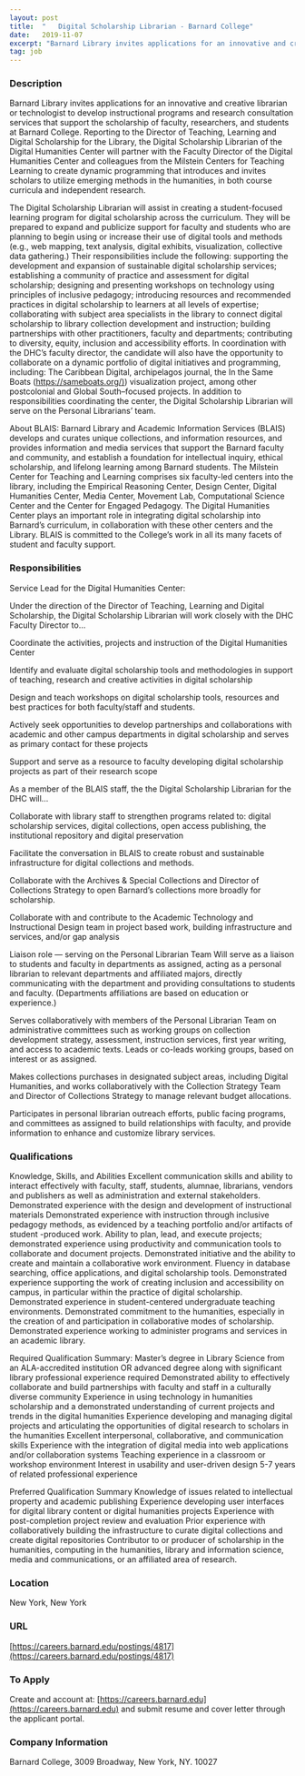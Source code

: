 ```yaml
---
layout: post
title:  "	Digital Scholarship Librarian - Barnard College"
date:   2019-11-07
excerpt: "Barnard Library invites applications for an innovative and creative librarian or technologist to develop instructional programs and research consultation services that support the scholarship of faculty, researchers, and students at Barnard College. Reporting to the Director of Teaching, Learning and Digital Scholarship for the Library, the Digital Scholarship Librarian of..."
tag: job
---
```


### Description   

Barnard Library invites applications for an innovative and creative librarian or technologist to develop instructional programs and research consultation services that support the scholarship of faculty, researchers, and students at Barnard College. Reporting to the Director of Teaching, Learning and Digital Scholarship for the Library, the Digital Scholarship Librarian of the Digital Humanities Center will partner with the Faculty Director of the Digital Humanities Center and colleagues from the Milstein Centers for Teaching Learning to create dynamic programming that introduces and invites scholars to utilize emerging methods in the humanities, in both course curricula and independent research.

The Digital Scholarship Librarian will assist in creating a student-focused learning program for digital scholarship across the curriculum. They will be prepared to expand and publicize support for faculty and students who are planning to begin using or increase their use of digital tools and methods (e.g., web mapping, text analysis, digital exhibits, visualization, collective data gathering.) Their responsibilities include the following: supporting the development and expansion of sustainable digital scholarship services; establishing a community of practice and assessment for digital scholarship; designing and presenting workshops on technology using principles of inclusive pedagogy; introducing resources and recommended practices in digital scholarship to learners at all levels of expertise; collaborating with subject area specialists in the library to connect digital scholarship to library collection development and instruction; building partnerships with other practitioners, faculty and departments; contributing to diversity, equity, inclusion and accessibility efforts. In coordination with the DHC’s faculty director, the candidate will also have the opportunity to collaborate on a dynamic portfolio of digital initiatives and programming, including: The Caribbean Digital, archipelagos journal, the In the Same Boats ([https://sameboats.org/)](https://sameboats.org/)) visualization project, among other postcolonial and Global South–focused projects. In addition to responsibilities coordinating the center, the Digital Scholarship Librarian will serve on the Personal Librarians’ team.

About BLAIS:
Barnard Library and Academic Information Services (BLAIS) develops and curates unique collections, and information resources, and provides information and media services that support the Barnard faculty and community, and establish a foundation for intellectual inquiry, ethical scholarship, and lifelong learning among Barnard students. The Milstein Center for Teaching and Learning comprises six faculty-led centers into the library, including the Empirical Reasoning Center, Design Center, Digital Humanities Center, Media Center, Movement Lab, Computational Science Center and the Center for Engaged Pedagogy. The Digital Humanities Center plays an important role in integrating digital scholarship into Barnard’s curriculum, in collaboration with these other centers and the Library. BLAIS is committed to the College’s work in all its many facets of student and faculty support.


### Responsibilities   

Service Lead for the Digital Humanities Center:

Under the direction of the Director of Teaching, Learning and Digital Scholarship, the Digital Scholarship Librarian will work closely with the DHC Faculty Director to…

Coordinate the activities, projects and instruction of the Digital Humanities Center

Identify and evaluate digital scholarship tools and methodologies in support of teaching, research and creative activities in digital scholarship

Design and teach workshops on digital scholarship tools, resources and best practices for both faculty/staff and students.

Actively seek opportunities to develop partnerships and collaborations with academic and other campus departments in digital scholarship and serves as primary contact for these projects

Support and serve as a resource to faculty developing digital scholarship projects as part of their research scope

As a member of the BLAIS staff, the the Digital Scholarship Librarian for the DHC will…

Collaborate with library staff to strengthen programs related to: digital scholarship services, digital collections, open access publishing, the institutional repository and digital preservation

Facilitate the conversation in BLAIS to create robust and sustainable infrastructure for digital collections and methods.

Collaborate with the Archives & Special Collections and Director of Collections Strategy to open Barnard’s collections more broadly for scholarship.

Collaborate with and contribute to the Academic Technology and Instructional Design team in project based work, building infrastructure and services, and/or gap analysis

Liaison role — serving on the Personal Librarian Team
Will serve as a liaison to students and faculty in departments as assigned, acting as a personal librarian to relevant departments and affiliated majors, directly communicating with the department and providing consultations to students and faculty. (Departments affiliations are based on education or experience.)

Serves collaboratively with members of the Personal Librarian Team on administrative committees such as working groups on collection development strategy, assessment, instruction services, first year writing, and access to academic texts. Leads or co-leads working groups, based on interest or as assigned.

Makes collections purchases in designated subject areas, including Digital Humanities, and works collaboratively with the Collection Strategy Team and Director of Collections Strategy to manage relevant budget allocations.

Participates in personal librarian outreach efforts, public facing programs, and committees as assigned to build relationships with faculty, and provide information to enhance and customize library services.


### Qualifications   

Knowledge, Skills, and Abilities
Excellent communication skills and ability to interact effectively with faculty, staff, students, alumnae, librarians, vendors and publishers as well as administration and external stakeholders.
Demonstrated experience with the design and development of instructional materials
Demonstrated experience with instruction through inclusive pedagogy methods, as evidenced by a teaching portfolio and/or artifacts of student -produced work.
Ability to plan, lead, and execute projects; demonstrated experience using productivity and communication tools to collaborate and document projects.
Demonstrated initiative and the ability to create and maintain a collaborative work environment.
Fluency in database searching, office applications, and digital scholarship tools.
Demonstrated experience supporting the work of creating inclusion and accessibility on campus, in particular within the practice of digital scholarship.
Demonstrated experience in student-centered undergraduate teaching environments.
Demonstrated commitment to the humanities, especially in the creation of and participation in collaborative modes of scholarship.
Demonstrated experience working to administer programs and services in an academic library.

Required Qualification Summary:
Master’s degree in Library Science from an ALA-accredited institution OR advanced degree along with significant library professional experience required
Demonstrated ability to effectively collaborate and build partnerships with faculty and staff in a culturally diverse community
Experience in using technology in humanities scholarship and a demonstrated understanding of current projects and trends in the digital humanities
Experience developing and managing digital projects and articulating the opportunities of digital research to scholars in the humanities
Excellent interpersonal, collaborative, and communication skills
Experience with the integration of digital media into web applications and/or collaboration systems
Teaching experience in a classroom or workshop environment
Interest in usability and user-driven design
5-7 years of related professional experience

Preferred Qualification Summary
Knowledge of issues related to intellectual property and academic publishing
Experience developing user interfaces for digital library content or digital humanities projects
Experience with post-completion project review and evaluation
Prior experience with collaboratively building the infrastructure to curate digital collections and create digital repositories
Contributor to or producer of scholarship in the humanities, computing in the humanities, library and information science, media and communications, or an affiliated area of research.









### Location   

New York, New York


### URL   

[https://careers.barnard.edu/postings/4817](https://careers.barnard.edu/postings/4817)

### To Apply   

Create and account at: [https://careers.barnard.edu](https://careers.barnard.edu) and submit resume and cover letter through the applicant portal. 


### Company Information   

Barnard College, 3009 Broadway, New York, NY. 10027



